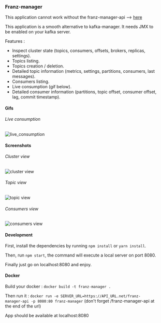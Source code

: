 ### Franz-manager

This application cannot work without the franz-manager-api --> [here](https://github.com/GreenCom-Networks/Franz-manager-api)

This application is a smooth alternative to kafka-manager. It needs JMX to be enabled on your kafka server.

Features : 
 - Inspect cluster state (topics, consumers, offsets, brokers, replicas, settings).
 - Topics listing.
 - Topics creation / deletion.
 - Detailed topic information (metrics, settings, partitions, consumers, last messages).
 - Consumers listing.
 - Live consumption (gif below).
 - Detailed consumer information (partitions, topic offset, consumer offset, lag, commit timestamp).

#### Gifs

###### Live consumption

![live_consumption](https://github.com/GreenCom-Networks/Franz-manager/blob/master/demo_assets/live_consuming.gif)

#### Screenshots

###### Cluster view
![cluster view](https://github.com/GreenCom-Networks/Franz-manager/blob/master/demo_assets/cluster_view.png)
###### Topic view
![topic view](https://github.com/GreenCom-Networks/Franz-manager/blob/master/demo_assets/topic_view.png)
###### Consumers view
![consumers view](https://github.com/GreenCom-Networks/Franz-manager/blob/master/demo_assets/consumers_view.png)

#### Development

First, install the dependencies by running `npm install` or `yarn install`.

Then, run `npm start`, the command will execute a local server on port 8080.

Finally just go on localhost:8080 and enjoy.

#### Docker

Build your docker : `docker build -t franz-manager .`

Then run it : `docker run -e SERVER_URL=https://API_URL.net/franz-manager-api -p 8080:80 franz-manager`
(don't forget /franz-manager-api at the end of the url)

App should be available at localhost:8080
